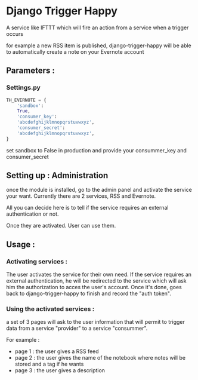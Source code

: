 Django Trigger Happy
====================

A service like IFTTT which will fire an action from a service when a trigger occurs

for example a new RSS item is published, django-trigger-happy will be able to automatically create a note on your Evernote account


Parameters :
------------

### Settings.py 
```python
TH_EVERNOTE = {
    'sandbox':
    True,
    'consumer_key':
    'abcdefghijklmnopqrstuvwxyz',
    'consumer_secret':
    'abcdefghijklmnopqrstuvwxyz',
}
```
set sandbox to False in production and provide your consummer_key and consumer_secret 



Setting up : Administration
---------------------------

once the module is installed, go to the admin panel and activate the service your want. Currently there are 2 services, RSS and Evernote.

All you can decide here is to tell if the service requires an external authentication or not.

Once they are activated. User can use them.


Usage :
-------

### Activating services : 

The user activates the service for their own need. If the service requires an external authentication, he will be redirected to the service which will ask him the authorization to acces the user's account. Once it's done, goes back to django-trigger-happy to finish and record the "auth token".

### Using the activated services :

a set of 3 pages will ask to the user information that will permit to trigger data from a service "provider" to a service "consummer".

For example : 
* page 1 : the user gives a RSS feed
* page 2 : the user gives the name of the notebook where notes will be stored and a tag if he wants
* page 3 : the user gives a description
